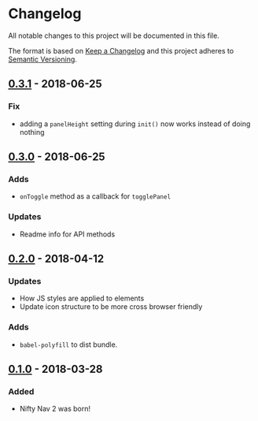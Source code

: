# Changelog
All notable changes to this project will be documented in this file.

The format is based on [Keep a Changelog](http://keepachangelog.com/en/1.0.0/)
and this project adheres to [Semantic Versioning](http://semver.org/spec/v2.0.0.html).

## [0.3.1] - 2018-06-25
### Fix
- adding a `panelHeight` setting during `init()` now works instead of doing nothing

## [0.3.0] - 2018-06-25
### Adds
- `onToggle` method as a callback for `togglePanel`

### Updates
- Readme info for API methods  

## [0.2.0] - 2018-04-12
### Updates
- How JS styles are applied to elements
- Update icon structure to be more cross browser friendly

### Adds
- `babel-polyfill` to dist bundle.

## [0.1.0] - 2018-03-28
### Added
- Nifty Nav 2 was born!


[0.3.1]: https://github.com/factor1/nifty-nav-2/compare/v0.3.0...v0.3.1
[0.3.0]: https://github.com/factor1/nifty-nav-2/compare/v0.2.0...v0.3.0
[0.2.0]: https://github.com/factor1/nifty-nav-2/compare/v0.1.0...v0.2.0
[0.1.0]: https://github.com/factor1/nifty-nav-2/compare/v0.0.2-0...v0.1.0
